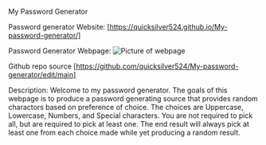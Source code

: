 My Password Generator

Password generator Website: [https://quicksilver524.github.io/My-password-generator/]

Password Generator Webpage:  ![Picture of webpage](../password-generate/assets/P-gen.png)

Github repo source [https://github.com/quicksilver524/My-password-generator/edit/main]


Description:
      Welcome to my password generator. The goals of this webpage is to produce a password generating 
 source that provides random charactors based on preference of choice. The choices are Uppercase, Lowercase, 
 Numbers, and Special characters. You are not required to pick all, but are required to pick at least one. 
 The end result will always pick at least one from each choice made while yet producing a random result.  
